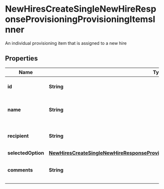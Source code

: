 

# NewHiresCreateSingleNewHireResponseProvisioningProvisioningItemsInner

An individual provisioning item that is assigned to a new hire

## Properties

| Name | Type | Description | Notes |
|------------ | ------------- | ------------- | -------------|
|**id** | **String** | Id of the provisioning item |  [optional] |
|**name** | **String** | Category of the provisioning item |  [optional] |
|**recipient** | **String** | Recipient of the provisioning item |  [optional] |
|**selectedOption** | [**NewHiresCreateSingleNewHireResponseProvisioningProvisioningItemsInnerSelectedOption**](NewHiresCreateSingleNewHireResponseProvisioningProvisioningItemsInnerSelectedOption.md) |  |  [optional] |
|**comments** | **String** | Comment on the provisioning item |  [optional] |



